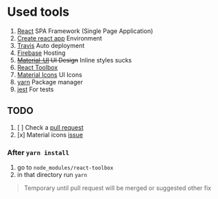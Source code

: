 # Used tools
1. [React](https://facebook.github.io/react) SPA Framework (Single Page Application)
1. [Create react app](https://github.com/facebookincubator/create-react-app) Environment
1. [Travis](https://travis-ci.org) Auto deployment
1. [Firebase](https://firebase.google.com) Hosting
1. ~~[Material-UI](http://www.material-ui.com) UI Design~~ Inline styles sucks
1. [React Toolbox](http://react-toolbox.com)
1. [Material Icons](https://github.com/google/material-design-icons/tree/master/iconfont) UI Icons
1. [yarn](https://yarnpkg.com) Package manager
1. [jest](https://facebook.github.io/jest/) For tests

## TODO
1. [ ] Check a [pull request](https://github.com/react-toolbox/react-toolbox/pull/1321)
1. [x] Material icons [issue](https://github.com/react-toolbox/react-toolbox/issues/1320)

### After `yarn install`
1. go to `node_modules/react-toolbox`
1. in that directory run `yarn`
> Temporary until pull request will be merged or suggested other fix
